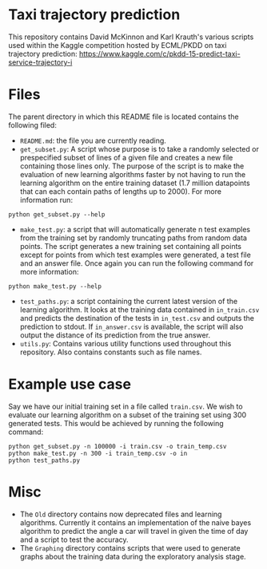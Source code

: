 Taxi trajectory prediction
==========================
This repository contains David McKinnon and Karl Krauth's various scripts used
within the Kaggle competition hosted by ECML/PKDD on taxi trajectory prediction:
https://www.kaggle.com/c/pkdd-15-predict-taxi-service-trajectory-i

Files
=====
The parent directory in which this README file is located contains the following filed:
* `README.md`: the file you are currently reading.
* `get_subset.py`: A script whose purpose is to take a randomly selected or prespecified
subset of lines of a given file and creates a new file containing those lines only.
The purpose of the script is to make the evaluation of new learning algorithms faster
by not having to run the learning algorithm on the entire training dataset (1.7 million
datapoints that can each contain paths of lengths up to 2000).
For more information run:
~~~
python get_subset.py --help
~~~
* `make_test.py`: a script that will automatically generate n test examples from the training
set by randomly truncating paths from random data points. The script generates a new training set
containing all points except for points from which test examples were generated, a test file and
an answer file. Once again you can run the following command for more information:
~~~
python make_test.py --help
~~~
* `test_paths.py`: a script containing the current latest version of the learning algorithm. It
looks at the training data contained in `in_train.csv` and predicts the destination of the tests
in `in_test.csv` and outputs the prediction to stdout. If `in_answer.csv` is available, the script
will also output the distance of its prediction from the true answer.
* `utils.py`: Contains various utility functions used throughout this repository. Also contains constants
such as file names.

Example use case
================
Say we have our initial training set in a file called `train.csv`. We wish to evaluate our 
learning algorithm on a subset of the training set using 300 generated tests. This would
be achieved by running the following command:
~~~
python get_subset.py -n 100000 -i train.csv -o train_temp.csv
python make_test.py -n 300 -i train_temp.csv -o in
python test_paths.py
~~~

Misc
====
* The `Old` directory contains now deprecated files and learning algorithms. Currently it 
contains an implementation of the naive bayes algorithm to predict the angle a car
will travel in given the time of day and a script to test the accuracy.
* The `Graphing` directory contains scripts that were used to generate graphs about the
training data during the exploratory analysis stage.
